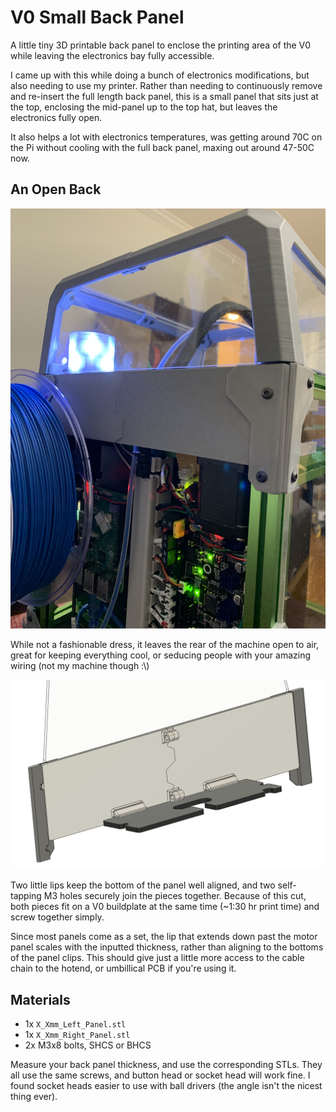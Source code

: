 # V0 Small Back Panel

A little tiny 3D printable back panel to enclose the printing area of the V0 while leaving the electronics bay fully accessible.

I came up with this while doing a bunch of electronics modifications, but also needing to use my printer.  Rather than needing to continuously remove and re-insert the full length back panel, this is a small panel that sits just at the top, enclosing the mid-panel up to the top hat, but leaves the electronics fully open.

It also helps a lot with electronics temperatures, was getting around 70C on the Pi without cooling with the full back panel, maxing out around 47-50C now.

## An Open Back
![back view](images/Rear_angle.JPG) 

While not a fashionable dress, it leaves the rear of the machine open to air, great for keeping everything cool, or seducing people with your amazing wiring (not my machine though :\\)

![front CAD view](images/Front_CAD.png)

Two little lips keep the bottom of the panel well aligned, and two self-tapping M3 holes securely join the pieces together.  Because of this cut, both pieces fit on a V0 buildplate at the same time (~1:30 hr print time) and screw together simply.

Since most panels come as a set, the lip that extends down past the motor panel scales with the inputted thickness, rather than aligning to the bottoms of the panel clips.  This should give just a little more access to the cable chain to the hotend, or umbillical PCB if you're using it.

## Materials

* 1x `X_Xmm_Left_Panel.stl`
* 1x `X_Xmm_Right_Panel.stl`
* 2x M3x8 bolts, SHCS or BHCS

Measure your back panel thickness, and use the corresponding STLs.  They all use the same screws, and button head or socket head will work fine.  I found socket heads easier to use with ball drivers (the angle isn't the nicest thing ever).
